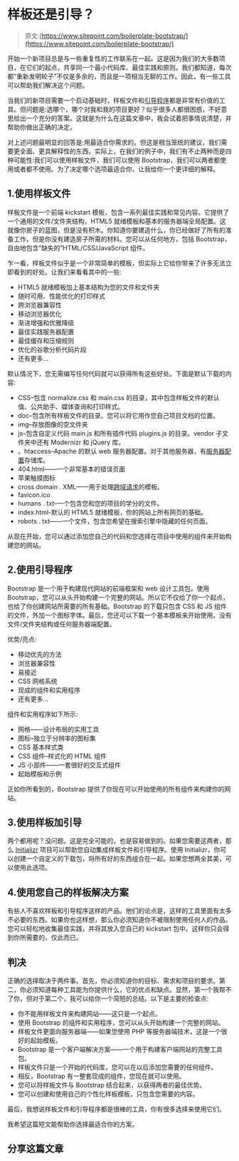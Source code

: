 # 样板还是引导？

> 原文:[https://www.sitepoint.com/boilerplate-bootstrap/](https://www.sitepoint.com/boilerplate-bootstrap/)

开始一个新项目总是与一些重复性的工作联系在一起。这是因为我们的大多数项目，在它们的起点，共享同一个最小代码库、最佳实践和原则。我们都知道，每次都“重新发明轮子”不仅是多余的，而且是一项相当无聊的工作。因此，有一些工具可以帮助我们解决这个问题。

当我们的新项目需要一个启动基础时，样板文件和[引导程序](http://getbootstrap.com/)都是非常有价值的工具。但问题是:选哪个，哪个对我和我的项目更好？似乎很多人都很困惑，不好意思给出一个充分的答案。这就是为什么在这篇文章中，我会试着把事情说清楚，并帮助你做出正确的决定。

对上述问题最明显的回答是:用最适合你需求的。但这是相当笼统的建议，我们需要更全面、更具解释性的东西。实际上，在我们的例子中，我们有不止两种而是四种可能性:我们可以使用样板文件，我们可以使用 Bootstrap，我们可以两者都使用或者都不使用。为了决定哪个选项最适合你，让我给你一个更详细的解释。

## 1.使用样板文件

样板文件是一个前端 kickstart 模板，包含一系列最佳实践和常见内容。它提供了一个通用的文件/文件夹结构，HTML5 就绪模板和基本的服务器端全局配置。这就像你房子的蓝图，但是没有积木。你知道你要建造什么，你已经做好了所有的准备工作，但是你没有建造房子所需的材料。您可以从任何地方，包括 Bootstrap，自由地包含“缺失的”HTML/CSS/JavaScript 组件。

乍一看，样板文件似乎是一个非常简单的模板，但实际上它给你带来了许多无法立即看到的好处。让我们来看看其中的一些:

*   HTML5 就绪模板加上基本结构为您的文件和文件夹
*   随时可用、性能优化的打印样式
*   跨浏览器兼容性
*   移动浏览器优化
*   渐进增强和优雅降级
*   最佳实践服务器配置
*   最佳缓存和压缩规则
*   优化的谷歌分析代码片段
*   还有更多…

默认情况下，您无需编写任何代码就可以获得所有这些好处。下面是默认下载的内容:

*   CSS–包含 normalize.css 和 main.css 的目录，其中包含样板文件的默认值、公共助手、媒体查询和打印样式。
*   doc–包含所有样板文件的目录。您可以将它用作您自己项目文档的位置。
*   img–存放图像的空文件夹
*   js–包含自定义代码 main.js 和所有插件代码 plugins.js 的目录。vendor 子文件夹中还有 Modernizr 和 jQuery 库。
*   。htaccess–Apache 的默认 web 服务器配置。对于其他服务器，有[服务器配置](https://github.com/h5bp/server-configs)存储库。
*   404.html——一个非常基本的错误页面
*   苹果触摸图标
*   cross domain . XML——用于处理[跨域请求](http://www.adobe.com/devnet/articles/crossdomain_policy_file_spec.html)的模板。
*   favicon.ico
*   humans . txt–一个包含您和您的项目的学分的文件。
*   index.html-默认的 HTML5 就绪模板，你的网站上所有网页的基础。
*   robots . txt——一个文件，包含您希望在搜索引擎中隐藏的任何页面。

从现在开始，您可以通过添加您自己的代码和您选择在项目中使用的组件来开始构建您的网站。

## 2.使用引导程序

Bootstrap 是一个用于构建现代网站的前端框架和 web 设计工具包。使用 Bootstrap，您可以从头开始构建一个完整的网站。所以它不仅给了你一个起点，也给了你创建网站所需要的所有基础。Bootstrap 的下载只包含 CSS 和 JS 组件的文件，外加一个图标字体。最后，您还可以下载一个基本模板来开始使用。没有文件/文件夹结构或任何服务器端配置。

优势/亮点:

*   移动优先的方法
*   浏览器兼容性
*   易接近
*   CSS 网格系统
*   现成的组件和实用程序
*   还有更多…

组件和实用程序如下所示:

*   网格——设计布局的实用工具
*   图标–独立于分辨率的图标集
*   CSS 基本样式类
*   CSS 组件–样式化的 HTML 组件
*   JS 小部件——一套很好的交互式组件
*   起始模板和示例

正如你所看到的，Bootstrap 提供了你现在可以开始使用的所有组件来构建你的网站。

## 3.使用样板加引导

两个都用呢？没问题。这是完全可能的，也是容易做到的。如果您需要这两者，那么 [Initializr](http://www.initializr.com/) 项目可以帮助您自动集成样板文件和引导程序。使用 Initializr，你可以创建一个自定义的下载包，将所有好的东西组合在一起。如果您想两全其美，可以使用此选项。

## 4.使用您自己的样板解决方案

有些人不喜欢样板和引导程序这样的产品。他们的论点是，这样的工具里面有太多不必要的东西。如果你也这样想，那么你必须知道你不被限制使用任何人的作品。您可以轻松地收集最佳实践，并将其放入您自己的 kickstart 包中。这样你只会得到你所需要的，仅此而已。

## 判决

正确的选择取决于两件事。首先，你必须知道你的目标、需求和项目的要求。第二，你必须知道每种工具能为你提供什么，它的优点和缺点。显然，第一个我帮不了你，但对于第二个，我可以给你一个简短的总结。以下是主要的检查点:

*   你不能用样板文件来构建网站——这只是一个起点。
*   使用 Bootstrap 的组件和实用程序，您可以从头开始构建一个完整的网站。
*   样板文件更面向服务器端——如果您使用 PHP 等服务器端技术，这是一个很好的起始模板。
*   Bootstrap 是一个客户端解决方案——一个用于构建客户端网站的完整工具包。
*   样板文件只是一个开始的代码库，您可以在以后添加您需要的任何组件。
*   相反，Bootstrap 有一整套现成的组件，您现在就可以使用。
*   您可以将样板文件与 Bootstrap 结合起来，以获得两者的最佳优势。
*   您可以创建和使用自己的个性化样板模板，只包含您需要的内容。

最后，我想说样板文件和引导程序都是很棒的工具，你有很多选择来使用它们。

我希望这篇短文能帮助你选择最适合你的方案。

## 分享这篇文章